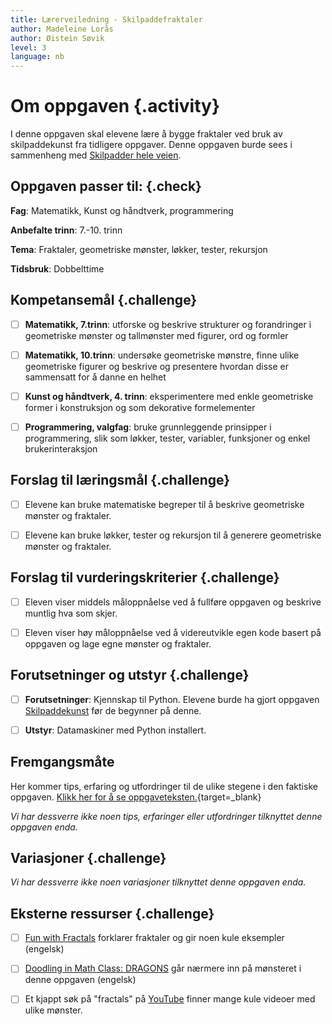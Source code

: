 ```yaml
---
title: Lærerveiledning - Skilpaddefraktaler
author: Madeleine Lorås
author: Øistein Søvik
level: 3
language: nb
---
```



# Om oppgaven {.activity}

I denne oppgaven skal elevene lære å bygge fraktaler ved bruk av skilpaddekunst
fra tidligere oppgaver. Denne oppgaven burde sees i sammenheng med [Skilpadder
hele veien](../skilpadder_hele_veien/skilpadder_hele_veien.html).

## Oppgaven passer til: {.check}

 __Fag__: Matematikk, Kunst og håndtverk, programmering

__Anbefalte trinn__: 7.-10. trinn

__Tema__: Fraktaler, geometriske mønster, løkker, tester, rekursjon

__Tidsbruk__: Dobbelttime

## Kompetansemål {.challenge}

- [ ] __Matematikk, 7.trinn__: utforske og beskrive strukturer og forandringer i
      geometriske mønster og tallmønster med figurer, ord og formler

- [ ] __Matematikk, 10.trinn__: undersøke geometriske mønstre, finne ulike
      geometriske figurer og beskrive og presentere hvordan disse er sammensatt
      for å danne en helhet

- [ ] __Kunst og håndtverk, 4. trinn__: eksperimentere med enkle geometriske
      former i konstruksjon og som dekorative formelementer

- [ ] __Programmering, valgfag__: bruke grunnleggende prinsipper i
       programmering, slik som løkker, tester, variabler, funksjoner og enkel
       brukerinteraksjon

## Forslag til læringsmål {.challenge}

- [ ] Elevene kan bruke matematiske begreper til å beskrive geometriske mønster
       og fraktaler.

- [ ] Elevene kan bruke løkker, tester og rekursjon til å generere geometriske
       mønster og fraktaler.

## Forslag til vurderingskriterier {.challenge}

- [ ] Eleven viser middels måloppnåelse ved å fullføre oppgaven og beskrive
      muntlig hva som skjer.

- [ ] Eleven viser høy måloppnåelse ved å videreutvikle egen kode basert på
       oppgaven og lage egne mønster og fraktaler.

## Forutsetninger og utstyr {.challenge}

- [ ] __Forutsetninger__: Kjennskap til Python. Elevene burde ha gjort oppgaven
       [Skilpaddekunst](../skilpaddekunst/skilpaddekunst.html) før de begynner
       på denne.

- [ ] __Utstyr__: Datamaskiner med Python installert.

## Fremgangsmåte

Her kommer tips, erfaring og utfordringer til de ulike stegene i den faktiske
oppgaven. [Klikk her for å se
oppgaveteksten.](../skilpaddefraktaler/skilpaddefraktaler.html){target=_blank}

_Vi har dessverre ikke noen tips, erfaringer eller utfordringer tilknyttet denne
oppgaven enda._

## Variasjoner {.challenge}

_Vi har dessverre ikke noen variasjoner tilknyttet denne oppgaven enda._

## Eksterne ressurser {.challenge}

- [ ] [Fun with Fractals](https://www.youtube.com/watch?v=XwWyTts06tU) forklarer
      fraktaler og gir noen kule eksempler (engelsk)

- [ ] [Doodling in Math Class:
      DRAGONS](https://www.youtube.com/watch?v=EdyociU35u8) går nærmere inn på
      mønsteret i denne oppgaven (engelsk)

- [ ] Et kjappt søk på "fractals" på
      [YouTube](https://www.youtube.com/results?search_query=fractals) finner
      mange kule videoer med ulike mønster.

